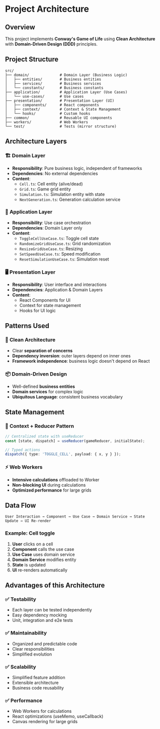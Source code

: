 # Project Architecture

## Overview

This project implements **Conway's Game of Life** using **Clean Architecture** with **Domain-Driven Design (DDD)** principles.

## Project Structure

```
src/
├── domain/              # Domain Layer (Business Logic)
│   ├── entities/        # Business entities
│   ├── services/        # Business services
│   └── constants/       # Business constants
├── application/         # Application Layer (Use Cases)
│   └── use-cases/       # Use cases
├── presentation/        # Presentation Layer (UI)
│   ├── components/      # React components
│   ├── context/         # Context & State Management
│   └── hooks/           # Custom hooks
├── common/              # Reusable UI components
├── workers/             # Web Workers
└── test/                # Tests (mirror structure)
```

## Architecture Layers

### 🏗️ **Domain Layer**

- **Responsibility**: Pure business logic, independent of frameworks
- **Dependencies**: No external dependencies
- **Content**:
  - `Cell.ts`: Cell entity (alive/dead)
  - `Grid.ts`: Game grid entity
  - `Simulation.ts`: Simulation entity with state
  - `NextGeneration.ts`: Generation calculation service

### 🎯 **Application Layer**

- **Responsibility**: Use case orchestration
- **Dependencies**: Domain Layer only
- **Content**:
  - `ToggleCellUseCase.ts`: Toggle cell state
  - `RandomizeGridUseCase.ts`: Grid randomization
  - `ResizeGridUseCase.ts`: Resizing
  - `SetSpeedUseCase.ts`: Speed modification
  - `ResetSimulationUseCase.ts`: Simulation reset

### 🖥️ **Presentation Layer**

- **Responsibility**: User interface and interactions
- **Dependencies**: Application & Domain Layers
- **Content**:
  - React Components for UI
  - Context for state management
  - Hooks for UI logic

## Patterns Used

### 🎨 **Clean Architecture**

- Clear **separation of concerns**
- **Dependency inversion**: outer layers depend on inner ones
- **Framework independence**: business logic doesn't depend on React

### 📦 **Domain-Driven Design**

- Well-defined **business entities**
- **Domain services** for complex logic
- **Ubiquitous Language**: consistent business vocabulary

## State Management

### 🏪 **Context + Reducer Pattern**

```typescript
// Centralized state with useReducer
const [state, dispatch] = useReducer(gameReducer, initialState);

// Typed actions
dispatch({ type: 'TOGGLE_CELL', payload: { x, y } });
```

### ⚡ **Web Workers**

- **Intensive calculations** offloaded to Worker
- **Non-blocking UI** during calculations
- **Optimized performance** for large grids

## Data Flow

```
User Interaction → Component → Use Case → Domain Service → State Update → UI Re-render
```

### Example: Cell toggle

1. **User** clicks on a cell
2. **Component** calls the use case
3. **Use Case** uses domain service
4. **Domain Service** modifies entity
5. **State** is updated
6. **UI** re-renders automatically

## Advantages of this Architecture

### ✅ **Testability**

- Each layer can be tested independently
- Easy dependency mocking
- Unit, integration and e2e tests

### ✅ **Maintainability**

- Organized and predictable code
- Clear responsibilities
- Simplified evolution

### ✅ **Scalability**

- Simplified feature addition
- Extensible architecture
- Business code reusability

### ✅ **Performance**

- Web Workers for calculations
- React optimizations (useMemo, useCallback)
- Canvas rendering for large grids
